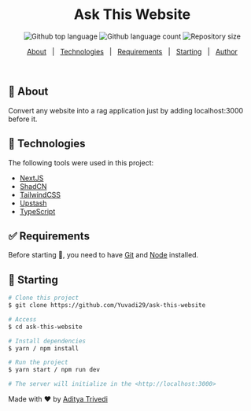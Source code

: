 <h1 align="center">Ask This Website</h1>

<p align="center">
  <img alt="Github top language" src="https://img.shields.io/github/languages/top/Yuvadi29/ask-this-website?color=56BEB8">
  <img alt="Github language count" src="https://img.shields.io/github/languages/count/Yuvadi29/ask-this-website?color=56BEB8">
  <img alt="Repository size" src="https://img.shields.io/github/repo-size/Yuvadi29/ask-this-website?color=56BEB8">
  <!-- <img alt="License" src="https://img.shields.io/github/license/Yuvadi29/ask-this-website?color=56BEB8"> -->
</p>

<p align="center">
  <a href="#dart-about">About</a> &#xa0; | &#xa0; 
  <a href="#rocket-technologies">Technologies</a> &#xa0; | &#xa0;
  <a href="#white_check_mark-requirements">Requirements</a> &#xa0; | &#xa0;
  <a href="#checkered_flag-starting">Starting</a> &#xa0; | &#xa0;
  <a href="https://github.com/Yuvadi29" target="_blank">Author</a>
</p>

<br>

## :dart: About 

Convert any website into a rag application just by adding localhost:3000 before it.


## :rocket: Technologies

The following tools were used in this project:

- [NextJS](https://nextjs.org/)
- [ShadCN](https://ui.shadcn.com/)
- [TailwindCSS](https://tailwindcss.com/)
- [Upstash](https://upstash.com/)
- [TypeScript](https://www.typescriptlang.org/)

## :white_check_mark: Requirements 

Before starting :checkered_flag:, you need to have [Git](https://git-scm.com) and [Node](https://nodejs.org/en/) installed.

## :checkered_flag: Starting 

```bash
# Clone this project
$ git clone https://github.com/Yuvadi29/ask-this-website

# Access
$ cd ask-this-website

# Install dependencies
$ yarn / npm install

# Run the project
$ yarn start / npm run dev

# The server will initialize in the <http://localhost:3000>
```



Made with :heart: by <a href="https://github.com/Yuvadi29" target="_blank">Aditya Trivedi</a>

&#xa0;
